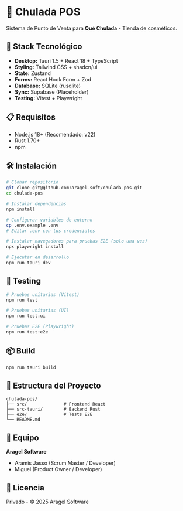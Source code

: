 # 🛒 Chulada POS

Sistema de Punto de Venta para **Qué Chulada** - Tienda de cosméticos.

## 🚀 Stack Tecnológico

- **Desktop:** Tauri 1.5 + React 18 + TypeScript
- **Styling:** Tailwind CSS + shadcn/ui
- **State:** Zustand
- **Forms:** React Hook Form + Zod
- **Database:** SQLite (rusqlite)
- **Sync:** Supabase (Placeholder)
- **Testing:** Vitest + Playwright

## 📋 Requisitos

- Node.js 18+ (Recomendado: v22)
- Rust 1.70+
- npm

## 🛠️ Instalación

```bash
# Clonar repositorio
git clone git@github.com:aragel-soft/chulada-pos.git
cd chulada-pos

# Instalar dependencias
npm install

# Configurar variables de entorno
cp .env.example .env
# Editar .env con tus credenciales

# Instalar navegadores para pruebas E2E (solo una vez)
npx playwright install

# Ejecutar en desarrollo
npm run tauri dev
````

## 🧪 Testing

```bash
# Pruebas unitarias (Vitest)
npm run test

# Pruebas unitarias (UI)
npm run test:ui

# Pruebas E2E (Playwright)
npm run test:e2e
```

## 📦 Build

```bash
npm run tauri build
```

## 📁 Estructura del Proyecto

```
chulada-pos/
├── src/              # Frontend React
├── src-tauri/        # Backend Rust
├── e2e/              # Tests E2E
└── README.md
```

## 👥 Equipo

**Aragel Software**

  - Aramis Jasso (Scrum Master / Developer)
  - Miguel (Product Owner / Developer)

## 📄 Licencia

Privado - © 2025 Aragel Software
